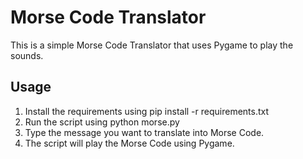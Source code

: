 # Morse Code Translator

This is a simple Morse Code Translator that uses Pygame to play the sounds.

## Usage

1. Install the requirements using pip install -r requirements.txt
2. Run the script using python morse.py
3. Type the message you want to translate into Morse Code.
4. The script will play the Morse Code using Pygame.
